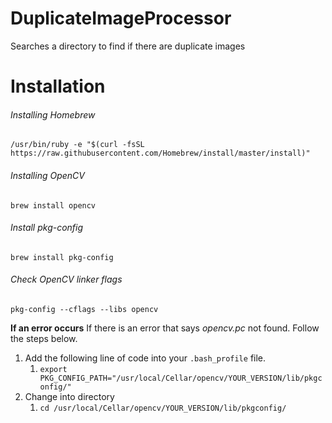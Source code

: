 # DuplicateImageProcessor
Searches a directory to find if there are duplicate images

# Installation
###### Installing Homebrew
`/usr/bin/ruby -e "$(curl -fsSL https://raw.githubusercontent.com/Homebrew/install/master/install)"`
###### Installing OpenCV
`brew install opencv`
###### Install pkg-config
`brew install pkg-config`
###### Check OpenCV linker flags
`pkg-config --cflags --libs opencv`

**If an error occurs**
If there is an error that says *opencv.pc* not found. 
Follow the steps below.

1. Add the following line of code into your `.bash_profile` file.
   1. `export PKG_CONFIG_PATH="/usr/local/Cellar/opencv/YOUR_VERSION/lib/pkgconfig/"`
2. Change into directory
   1. `cd /usr/local/Cellar/opencv/YOUR_VERSION/lib/pkgconfig/`
